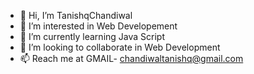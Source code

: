 - 👋 Hi, I’m TanishqChandiwal
- 👀 I’m interested in Web Developement 
- 🌱 I’m currently learning Java Script 
- 💞️ I’m looking to collaborate in Web Development
- 📫 Reach me at GMAIL- chandiwaltanishq@gmail.com

<!---
TanishqChandiwal/TanishqChandiwal is a ✨ special ✨ repository because its `README.md` (this file) appears on your GitHub profile.
You can click the Preview link to take a look at your changes.
--->
